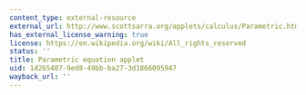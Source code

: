 ```yaml
---
content_type: external-resource
external_url: http://www.scottsarra.org/applets/calculus/Parametric.html
has_external_license_warning: true
license: https://en.wikipedia.org/wiki/All_rights_reserved
status: ''
title: Parametric equation applet
uid: 1d265407-9ed8-49bb-ba27-3d1866095947
wayback_url: ''
---
```

